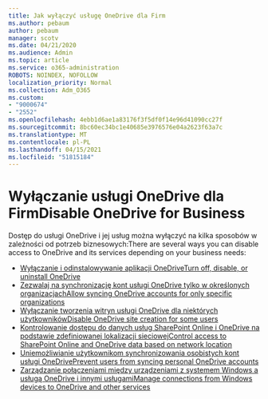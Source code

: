 ```yaml
---
title: Jak wyłączyć usługę OneDrive dla Firm
ms.author: pebaum
author: pebaum
manager: scotv
ms.date: 04/21/2020
ms.audience: Admin
ms.topic: article
ms.service: o365-administration
ROBOTS: NOINDEX, NOFOLLOW
localization_priority: Normal
ms.collection: Adm_O365
ms.custom:
- "9000674"
- "2552"
ms.openlocfilehash: 4ebb1d6ae1a83176f3f5df0f14e96d41090cc27f
ms.sourcegitcommit: 8bc60ec34bc1e40685e3976576e04a2623f63a7c
ms.translationtype: MT
ms.contentlocale: pl-PL
ms.lasthandoff: 04/15/2021
ms.locfileid: "51815184"
---
```

# <a name="disable-onedrive-for-business"></a><span data-ttu-id="b21fc-102">Wyłączanie usługi OneDrive dla Firm</span><span class="sxs-lookup"><span data-stu-id="b21fc-102">Disable OneDrive for Business</span></span>

<span data-ttu-id="b21fc-103">Dostęp do usługi OneDrive i jej usług można wyłączyć na kilka sposobów w zależności od potrzeb biznesowych:</span><span class="sxs-lookup"><span data-stu-id="b21fc-103">There are several ways you can disable access to OneDrive and its services depending on your business needs:</span></span>

- [<span data-ttu-id="b21fc-104">Wyłączanie i odinstalowywanie aplikacji OneDrive</span><span class="sxs-lookup"><span data-stu-id="b21fc-104">Turn off, disable, or uninstall OneDrive</span></span>](https://support.office.com/article/turn-off-disable-or-uninstall-onedrive-f32a17ce-3336-40fe-9c38-6efb09f944b0)
- [<span data-ttu-id="b21fc-105">Zezwalaj na synchronizację kont usługi OneDrive tylko w określonych organizacjach</span><span class="sxs-lookup"><span data-stu-id="b21fc-105">Allow syncing OneDrive accounts for only specific organizations</span></span>](https://docs.microsoft.com/onedrive/use-group-policy#allow-syncing-onedrive-accounts-for-only-specific-organizations)
- [<span data-ttu-id="b21fc-106">Wyłączanie tworzenia witryn usługi OneDrive dla niektórych użytkowników</span><span class="sxs-lookup"><span data-stu-id="b21fc-106">Disable OneDrive site creation for some users</span></span>](https://docs.microsoft.com/sharepoint/manage-user-profiles#disable-onedrive-creation-for-some-users)
- [<span data-ttu-id="b21fc-107">Kontrolowanie dostępu do danych usług SharePoint Online i OneDrive na podstawie zdefiniowanej lokalizacji sieciowej</span><span class="sxs-lookup"><span data-stu-id="b21fc-107">Control access to SharePoint Online and OneDrive data based on network location</span></span>](https://docs.microsoft.com/sharepoint/control-access-based-on-network-location)
- [<span data-ttu-id="b21fc-108">Uniemożliwianie użytkownikom synchronizowania osobistych kont usługi OneDrive</span><span class="sxs-lookup"><span data-stu-id="b21fc-108">Prevent users from syncing personal OneDrive accounts</span></span>](https://docs.microsoft.com/onedrive/use-group-policy#DisablePersonalSync)
- [<span data-ttu-id="b21fc-109">Zarządzanie połączeniami między urządzeniami z systemem Windows a usługą OneDrive i innymi usługami</span><span class="sxs-lookup"><span data-stu-id="b21fc-109">Manage connections from Windows devices to OneDrive and other services</span></span>](https://docs.microsoft.com/windows/privacy/manage-connections-from-windows-operating-system-components-to-microsoft-services#bkmk-onedrive)
